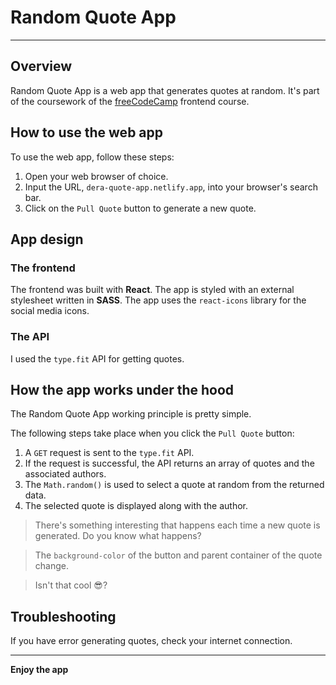 # Random Quote App

***

## Overview

Random Quote App is a web app that generates quotes at random. It's part of the coursework of the [freeCodeCamp](freecodecamp.org) frontend course. 

## How to use the web app

To use the web app, follow these steps:

1. Open your web browser of choice. 
2. Input the URL, `dera-quote-app.netlify.app`, into your browser's search bar. 
3. Click on the `Pull Quote` button to generate a new quote. 

## App design

### The frontend 

The frontend was built with **React**. The app is styled with an external stylesheet written in **SASS**. The app uses the `react-icons` library for the social media icons. 

### The API 

I used the `type.fit` API for getting quotes. 

## How the app works under the hood

The Random Quote App working principle is pretty simple. 

The following steps take place when you click the `Pull Quote` button:

1. A `GET` request is sent to the `type.fit` API. 
2. If the request is successful, the API returns an array of quotes and the associated authors. 
3. The `Math.random()` is used to select a quote at random from the returned data. 
4. The selected quote is displayed along with the author.

> There's something interesting that happens each time a new quote is generated. Do you know what happens? 

> The `background-color` of the button and parent container of the quote change. 

> Isn't that cool 😎? 


## Troubleshooting 

If you have error generating quotes, check your internet connection. 

***

**Enjoy the app**
